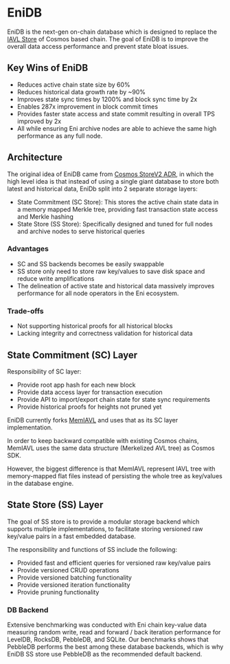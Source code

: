# EniDB
EniDB is the next-gen on-chain database which is designed to replace the [IAVL Store](https://github.com/cosmos/iavl) of Cosmos based chain.
The goal of EniDB is to improve the overall data access performance and prevent state bloat issues.

## Key Wins of EniDB
- Reduces active chain state size by 60%
- Reduces historical data growth rate by ~90%
- Improves state sync times by 1200% and block sync time by 2x
- Enables 287x improvement in block commit times
- Provides faster state access and state commit resulting in overall TPS improved by 2x
- All while ensuring Eni archive nodes are able to achieve the same high performance as any full node.

## Architecture
The original idea of EniDB came from [Cosmos StoreV2 ADR](https://docs.cosmos.network/main/build/architecture/adr-065-store-v2), in which the high level idea is that instead of
using a single giant database to store both latest and historical data, EniDb split into 2 separate storage layers:
- State Commitment (SC Store): This stores the active chain state data in a memory mapped Merkle tree, providing fast transaction state access and Merkle hashing
- State Store (SS Store): Specifically designed and tuned for full nodes and archive nodes to serve historical queries

### Advantages
- SC and SS backends becomes be easily swappable
- SS store only need to store raw key/values to save disk space and reduce write amplifications
- The delineation of active state and historical data massively improves performance for all node operators in the Eni ecosystem.

### Trade-offs
- Not supporting historical proofs for all historical blocks
- Lacking integrity and correctness validation for historical data

## State Commitment (SC) Layer
Responsibility of SC layer:
- Provide root app hash for each new block
- Provide data access layer for transaction execution
- Provide API to import/export chain state for state sync requirements
- Provide historical proofs for heights not pruned yet

EniDB currently forks [MemIAVL](https://github.com/crypto-org-chain/cronos/tree/main/memiavl) and uses that as its SC layer implementation.

In order to keep backward compatible with existing Cosmos chains, MemIAVL uses the same data structure (Merkelized AVL tree) as Cosmos SDK.

However, the biggest difference is that MemIAVL represent IAVL tree with memory-mapped flat files instead of persisting the whole tree as key/values in the database engine.

## State Store (SS) Layer
The goal of SS store is to provide a modular storage backend which supports multiple implementations,
to facilitate storing versioned raw key/value pairs in a fast embedded database.

The responsibility and functions of SS include the following:
- Provided fast and efficient queries for versioned raw key/value pairs
- Provide versioned CRUD operations
- Provide versioned batching functionality
- Provide versioned iteration functionality
- Provide pruning functionality

### DB Backend
Extensive benchmarking was conducted with Eni chain key-value data measuring random write, read and forward / back iteration performance for LevelDB, RocksDB, PebbleDB, and SQLite.
Our benchmarks shows that PebbleDB performs the best among these database backends, which is why EniDB SS store use PebbleDB as the recommended default backend.
